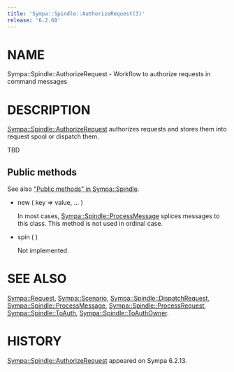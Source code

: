 ```yaml
---
title: 'Sympa::Spindle::AuthorizeRequest(3)'
release: '6.2.68'
---
```


# NAME

Sympa::Spindle::AuthorizeRequest -
Workflow to authorize requests in command messages

# DESCRIPTION

[Sympa::Spindle::AuthorizeRequest](./Sympa-Spindle-AuthorizeRequest.3.md) authorizes requests and stores them
into request spool or dispatch them.

TBD

## Public methods

See also ["Public methods" in Sympa::Spindle](./Sympa-Spindle.3.md#public-methods).

- new ( key => value, ... )

    In most cases, [Sympa::Spindle::ProcessMessage](./Sympa-Spindle-ProcessMessage.3.md)
    splices messages to this class.  This method is not used in ordinal case.

- spin ( )

    Not implemented.

# SEE ALSO

[Sympa::Request](./Sympa-Request.3.md), [Sympa::Scenario](./Sympa-Scenario.3.md), [Sympa::Spindle::DispatchRequest](./Sympa-Spindle-DispatchRequest.3.md),
[Sympa::Spindle::ProcessMessage](./Sympa-Spindle-ProcessMessage.3.md), [Sympa::Spindle::ProcessRequest](./Sympa-Spindle-ProcessRequest.3.md),
[Sympa::Spindle::ToAuth](./Sympa-Spindle-ToAuth.3.md), [Sympa::Spindle::ToAuthOwner](./Sympa-Spindle-ToAuthOwner.3.md).

# HISTORY

[Sympa::Spindle::AuthorizeRequest](./Sympa-Spindle-AuthorizeRequest.3.md) appeared on Sympa 6.2.13.

